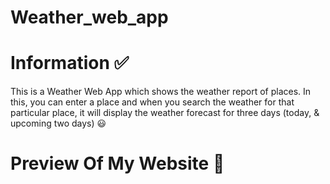 # Weather_web_app

# Information ✅
This is a Weather Web App which shows the weather report of places. In this, you can enter a place and when you search the weather for that particular place, it will display the weather forecast for three days (today, & upcoming two days) 😃

# Preview Of My Website 🤩
